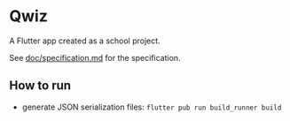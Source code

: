 # Qwiz

A Flutter app created as a school project.

See [doc/specification.md](doc/specification.md) for the specification.

## How to run
- generate JSON serialization files: `flutter pub run build_runner build`
